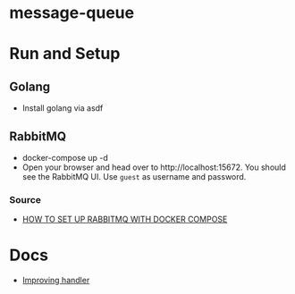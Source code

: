 # message-queue

# Run and Setup
## Golang
- Install golang via asdf

## RabbitMQ
- docker-compose up -d
- Open your browser and head over to http://localhost:15672. You should see the RabbitMQ UI. Use `guest` as username and password.

### Source
- [HOW TO SET UP RABBITMQ WITH DOCKER COMPOSE](https://x-team.com/blog/set-up-rabbitmq-with-docker-compose/)

# Docs
- [Improving handler](https://www.alexedwards.net/blog/how-to-properly-parse-a-json-request-body)
